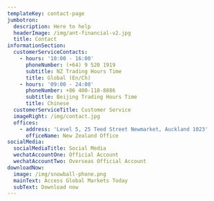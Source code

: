 ```yaml
---
templateKey: contact-page
jumbotron:
  description: Here to help
  headerImage: /img/ant-financial-v2.jpg
  title: Contact
informationSection:
  customerServiceContacts:
    - hours: '10:00 - 16:00'
      phoneNumber: (+64) 9 520 1919
      subtitle: NZ Trading Hours Time
      title: Global (En/Ch)
    - hours: '09:00 - 24:00'
      phoneNumber: +86 400-118-8886
      subtitle: Beijing Trading Hours Time
      title: Chinese
  customerServiceTitle: Customer Service
  imageRight: /img/contact.jpg
  offices:
    - address: 'Level 5, 25 Teed Street Newmarket, Auckland 1023'
      officeName: New Zealand Office
socialMedia:
  socialMediaTitle: Social Media
  wechatAccountOne: Official Account
  wechatAccountTwo: Overseas Official Account
downloadNow:
  image: /img/snowball-phone.png
  mainText: Access Global Markets Today
  subText: Download now
---
```


